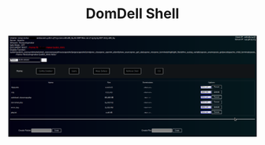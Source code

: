 <h1><p align="center"> DomDell Shell </p></h1>

<img src="https://raw.githubusercontent.com/1337r0j4n/php-backdoors/main/.img/96.png">

